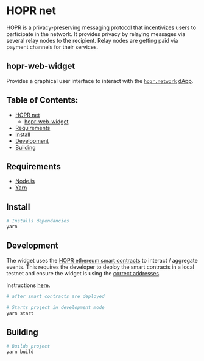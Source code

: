 # HOPR net

HOPR is a privacy-preserving messaging protocol that incentivizes users to participate in the network. It provides privacy by relaying messages via several relay nodes to the recipient. Relay nodes are getting paid via payment channels for their services.

## hopr-web-widget

Provides a graphical user interface to interact with the [`hopr.network`](https://hopr.network) [dApp](https://ethereum.stackexchange.com/questions/383/what-is-a-dapp).

## Table of Contents:

- [HOPR net](#hopr-net)
  - [hopr-web-widget](#hopr-web-widget)
- [Requirements](#requirements)
- [Install](#install)
- [Development](#development)
- [Building](#building)


## Requirements

- [Node.js](https://nodejs.org)
- [Yarn](https://yarnpkg.com)

## Install

```bash
# Installs dependancies
yarn
```

## Development

The widget uses the [HOPR ethereum smart contracts](https://github.com/hoprnet/hopr-ethereum/tree/develop) to interact / aggregate events. This requires the developer to deploy the smart contracts in a local testnet and ensure the widget is using the [correct addresses](./src/contracts/addresses.json).

Instructions [here](https://github.com/hoprnet/hopr-ethereum/tree/develop#migrating).

```bash
# after smart contracts are deployed

# Starts project in development mode
yarn start
```

## Building

```bash
# Builds project
yarn build
```
